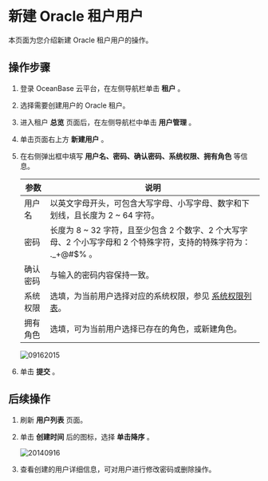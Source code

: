 新建 Oracle 租户用户 
===================================

本页面为您介绍新建 Oracle 租户用户的操作。

操作步骤 
-------------------------

1. 登录 OceanBase 云平台，在左侧导航栏单击 **租户** 。

   

2. 选择需要创建用户的 Oracle 租户。

   

3. 进入租户 **总览** 页面后，在左侧导航栏中单击 **用户管理** 。

   

4. 单击页面右上方 **新建用户** 。

   

5. 在右侧弹出框中填写 **用户名、密码、确认密码、系统权限、拥有角色** 等信息。

   

   |  参数  |                                             说明                                             |
   |------|--------------------------------------------------------------------------------------------|
   | 用户名  | 以英文字母开头，可包含大写字母、小写字母、数字和下划线，且长度为 2 \~ 64 字符。                                               |
   | 密码   | 长度为 8 \~ 32 字符，且至少包含 2 个数字、2 个大写字母、2 个小写字母和 2 个特殊字符，支持的特殊字符为： ._+@#$% 。                    |
   | 确认密码 | 与输入的密码内容保持一致。                                                                              |
   | 系统权限 | 选填，为当前用户选择对应的系统权限，参见 [系统权限列表](../../11.mysql-tenant-system-permissions.md)。                |
   | 拥有角色 | 选填，可为当前用户选择已存在的角色，或新建角色。 |

   

   ![09162015](https://help-static-aliyun-doc.aliyuncs.com/assets/img/zh-CN/3360562361/p327422.png)
   

6. 单击 **提交** 。

   




后续操作 
-------------------------

1. 刷新 **用户列表** 页面。

   

2. 单击 **创建时间** 后的图标，选择 **单击降序** 。

   ![20140916](https://help-static-aliyun-doc.aliyuncs.com/assets/img/zh-CN/3360562361/p327421.png)
   

3. 查看创建的用户详细信息，可对用户进行修改密码或删除操作。

   



